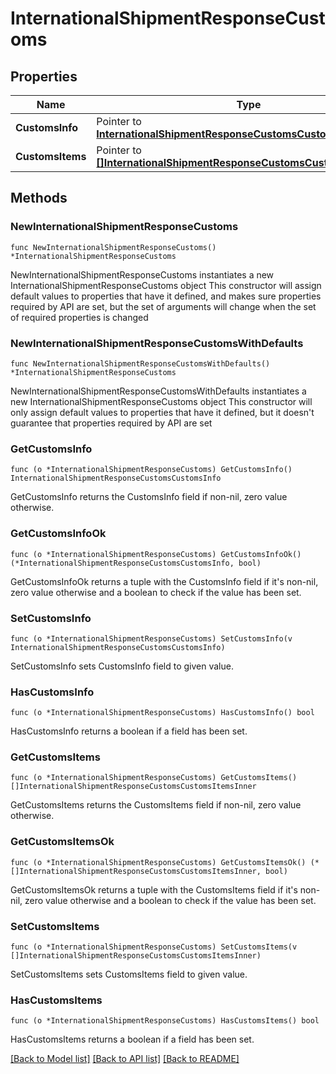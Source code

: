 # InternationalShipmentResponseCustoms

## Properties

Name | Type | Description | Notes
------------ | ------------- | ------------- | -------------
**CustomsInfo** | Pointer to [**InternationalShipmentResponseCustomsCustomsInfo**](InternationalShipmentResponseCustomsCustomsInfo.md) |  | [optional] 
**CustomsItems** | Pointer to [**[]InternationalShipmentResponseCustomsCustomsItemsInner**](InternationalShipmentResponseCustomsCustomsItemsInner.md) |  | [optional] 

## Methods

### NewInternationalShipmentResponseCustoms

`func NewInternationalShipmentResponseCustoms() *InternationalShipmentResponseCustoms`

NewInternationalShipmentResponseCustoms instantiates a new InternationalShipmentResponseCustoms object
This constructor will assign default values to properties that have it defined,
and makes sure properties required by API are set, but the set of arguments
will change when the set of required properties is changed

### NewInternationalShipmentResponseCustomsWithDefaults

`func NewInternationalShipmentResponseCustomsWithDefaults() *InternationalShipmentResponseCustoms`

NewInternationalShipmentResponseCustomsWithDefaults instantiates a new InternationalShipmentResponseCustoms object
This constructor will only assign default values to properties that have it defined,
but it doesn't guarantee that properties required by API are set

### GetCustomsInfo

`func (o *InternationalShipmentResponseCustoms) GetCustomsInfo() InternationalShipmentResponseCustomsCustomsInfo`

GetCustomsInfo returns the CustomsInfo field if non-nil, zero value otherwise.

### GetCustomsInfoOk

`func (o *InternationalShipmentResponseCustoms) GetCustomsInfoOk() (*InternationalShipmentResponseCustomsCustomsInfo, bool)`

GetCustomsInfoOk returns a tuple with the CustomsInfo field if it's non-nil, zero value otherwise
and a boolean to check if the value has been set.

### SetCustomsInfo

`func (o *InternationalShipmentResponseCustoms) SetCustomsInfo(v InternationalShipmentResponseCustomsCustomsInfo)`

SetCustomsInfo sets CustomsInfo field to given value.

### HasCustomsInfo

`func (o *InternationalShipmentResponseCustoms) HasCustomsInfo() bool`

HasCustomsInfo returns a boolean if a field has been set.

### GetCustomsItems

`func (o *InternationalShipmentResponseCustoms) GetCustomsItems() []InternationalShipmentResponseCustomsCustomsItemsInner`

GetCustomsItems returns the CustomsItems field if non-nil, zero value otherwise.

### GetCustomsItemsOk

`func (o *InternationalShipmentResponseCustoms) GetCustomsItemsOk() (*[]InternationalShipmentResponseCustomsCustomsItemsInner, bool)`

GetCustomsItemsOk returns a tuple with the CustomsItems field if it's non-nil, zero value otherwise
and a boolean to check if the value has been set.

### SetCustomsItems

`func (o *InternationalShipmentResponseCustoms) SetCustomsItems(v []InternationalShipmentResponseCustomsCustomsItemsInner)`

SetCustomsItems sets CustomsItems field to given value.

### HasCustomsItems

`func (o *InternationalShipmentResponseCustoms) HasCustomsItems() bool`

HasCustomsItems returns a boolean if a field has been set.


[[Back to Model list]](../README.md#documentation-for-models) [[Back to API list]](../README.md#documentation-for-api-endpoints) [[Back to README]](../README.md)


